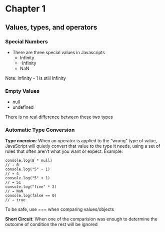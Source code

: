 # Chapter 1
## Values, types, and operators

### Special Numbers
- There are three special values in Javascripts
  - Infinity
  - -Infinity
  - NaN

Note: Infinity - 1 is still Infinity

### Empty Values
- null
- undefined

There is no real difference between these two types

### Automatic Type Conversion
<b>Type coercion</b>: When an operator is applied to the “wrong” type of value, JavaScript will quietly convert that value to the type it needs, using a set of rules that often aren’t what you want or expect.
Example:
```
console.log(8 * null)
// → 0
console.log("5" - 1)
// → 4
console.log("5" + 1)
// → 51
console.log("five" * 2)
// → NaN
console.log(false == 0)
// → true
```

To be safe, use === when comparing values/objects


<b>Short Circuit</b>: When one of the comparision was enough to determine the outcome of condition the rest will be ignored 